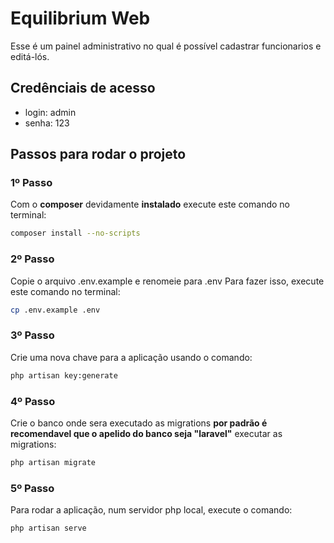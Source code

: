 # Equilibrium Web

Esse é um painel administrativo no qual é possível cadastrar funcionarios e editá-lós.

## Credênciais de acesso
 * login: admin
 * senha: 123

## Passos para rodar o projeto
### 1º Passo
Com o **composer** devidamente **instalado**
execute este comando no terminal:
```bash
composer install --no-scripts 
```
### 2º Passo
Copie o arquivo .env.example e renomeie para .env
Para fazer isso, execute este comando no terminal:
```bash
cp .env.example .env
```

### 3º Passo
Crie uma nova chave para a aplicação usando o comando:
```bash
php artisan key:generate
```

### 4º Passo
Crie o banco onde sera executado as migrations 
**por padrão é recomendavel que o apelido do banco seja "laravel"**
executar as migrations:
```bash
php artisan migrate
```

### 5º Passo
Para rodar a aplicação, num servidor php local, execute o comando:
```bash
php artisan serve
```
